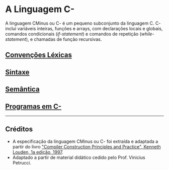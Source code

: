 # A Linguagem C-

A linguagem CMinus ou C- é um pequeno subconjunto da linguagem C.
C- inclui variáveis inteiras, funções e arrays, com declarações locais e globais, comandos condicionais (_if-statement_) e comandos de repetição (_while-statement_), e chamadas de função recursivas. 

## [Convenções Léxicas](./cminus-01.md)

## [Sintaxe](./cminus-02.md)

## [Semântica](./cminus-03.md)

## [Programas em C-](./examples.md)

-----
## Créditos

+ A especificação da linguagem CMinus ou C- foi extraída e adaptada a partir do livro  ["Compiler Construction Principles and Practice", Kenneth Louden, 1a edição, 1997](https://www.amazon.com/Compiler-Construction-Principles-Kenneth-Louden/dp/0534939724).
+ Adaptado a partir de material didático cedido pelo Prof. Vinicius Petrucci.
